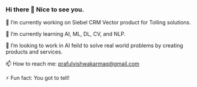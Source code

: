 ### Hi there 👋 Nice to see you.

🔭 I’m currently working on Siebel CRM Vector product for Tolling solutions.

🌱 I’m currently learning AI, ML, DL, CV, and NLP.

👯 I’m looking to work in AI feild to solve real world problems by creating products and services.

📫 How to reach me: prafulvishwakarmaq@gmail.com

 ⚡ Fun fact: You got to tell!

